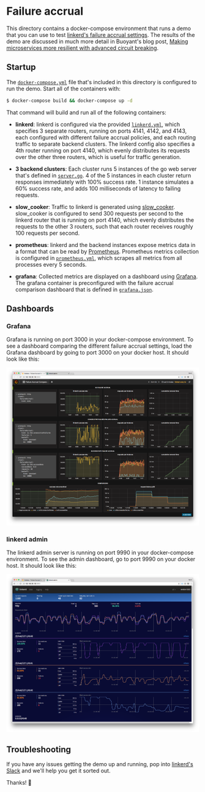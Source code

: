 # Failure accrual

This directory contains a docker-compose environment that runs a demo that you
can use to test [linkerd's failure accrual settings](
https://linkerd.io/features/circuit-breaking/#failure-accrual). The results of
the demo are discussed in much more detail in Buoyant's blog post, [Making
microservices more resilient with advanced circuit breaking](
http://blog.buoyant.io/2017/01/13/making-microservices-more-resilient-with-advanced-circuit-breaking/).

## Startup

The [`docker-compose.yml`](docker-compose.yml) file that's included in this
directory is configured to run the demo. Start all of the containers with:

```bash
$ docker-compose build && docker-compose up -d
```

That command will build and run all of the following containers:

* **linkerd**: linkerd is configured via the provided [`linkerd.yml`](
linkerd.yml), which specifies 3 separate routers, running on ports 4141, 4142,
and 4143, each configured with different failure accrual policies, and each
routing traffic to separate backend clusters. The linkerd config also specifies
a 4th router running on port 4140, which evenly distributes its requests over
the other three routers, which is useful for traffic generation.

* **3 backend clusters**: Each cluster runs 5 instances of the go web server
that's defined in [`server.go`](server.go). 4 of the 5 instances in each cluster
return responses immediately with 100% success rate. 1 instance simulates a 60%
success rate, and adds 100 milliseconds of latency to failing requests.

* **slow_cooker**: Traffic to linkerd is generated using [slow\_cooker](
https://github.com/BuoyantIO/slow_cooker). slow\_cooker is configured to send
300 requests per second to the linkerd router that is running on port 4140,
which evenly distributes the requests to the other 3 routers, such that each
router receives roughly 100 requests per second.

* **prometheus**: linkerd and the backend instances expose metrics data in a
format that can be read by [Prometheus](https://prometheus.io/). Prometheus
metrics collection is configured in [`prometheus.yml`](prometheus.yml), which
scrapes all metrics from all processes every 5 seconds.

* **grafana**: Collected metrics are displayed on a dashboard using [Grafana](
http://grafana.org/). The grafana container is preconfigured with the failure
accrual comparison dashboard that is defined in [`grafana.json`](grafana.json).

## Dashboards

### Grafana

Grafana is running on port 3000 in your docker-compose environment. To see a
dashboard comparing the different failure accrual settings, load the Grafana
dashboard by going to port 3000 on your docker host. It should look like this:

![grafana](screenshot-grafana.png)

### linkerd admin

The linkerd admin server is running on port 9990 in your docker-compose
environment. To see the admin dashboard, go to port 9990 on your docker host. It
should look like this:

![linkerd](screenshot-linkerd.png)

## Troubleshooting

If you have any issues getting the demo up and running, pop into [linkerd's
Slack]( https://slack.linkerd.io) and we'll help you get it sorted out.

Thanks! 👋
